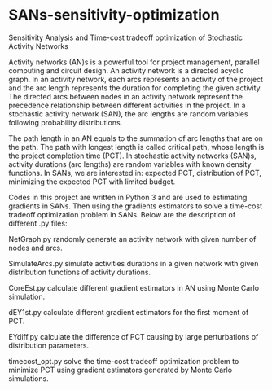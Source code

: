 # SANs-sensitivity-optimization
Sensitivity Analysis and Time-cost tradeoff optimization of Stochastic Activity Networks

Activity networks (AN)s is a powerful tool for project management, parallel computing and circuit design. An activity network is a directed acyclic graph. In an activity network, each arcs represents an activity of the project and the arc length represents the duration for completing the given activity. The directed arcs between nodes in an activity network represent the precedence relationship between different activities in the project. In a stochastic activity network (SAN), the arc lengths are random variables following probability distributions. 

The path length in an AN equals to the summation of arc lengths that are on the path. The path with longest length is called critical path, whose length is the project completion time (PCT). In stochastic activity networks (SAN)s, activity durations (arc lengths) are random variables with known density functions. In SANs, we are interested in: expected PCT, distribution of PCT, minimizing the expected PCT with limited budget.

Codes in this project are written in Python 3 and are used to estimating gradients in SANs. Then using the gradients estimators to solve a time-cost tradeoff optimization problem in SANs. Below are the description of different .py files:

NetGraph.py        randomly generate an activity network with given number of nodes and arcs.

SimulateArcs.py    simulate activities durations in a given network with given distribution functions of activity durations.

CoreEst.py         calculate different gradient estimators in AN using Monte Carlo simulation.

dEY1st.py          calculate different gradient estimators for the first moment of PCT.

EYdiff.py          calculate the difference of PCT causing by large perturbations of distribution parameters.

timecost_opt.py    solve the time-cost tradeoff optimization problem to minimize PCT using gradient estimators generated by Monte Carlo simulations.



